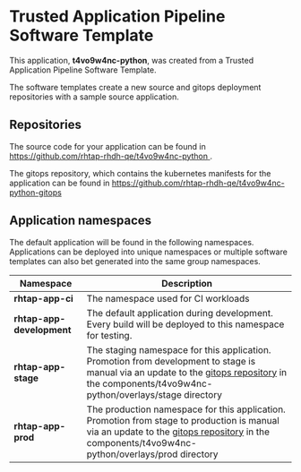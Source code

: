 # Trusted Application Pipeline Software Template

This application, **t4vo9w4nc-python**, was created from a Trusted Application Pipeline Software Template.

The software templates create a new source and gitops deployment repositories with a sample source application. 

## Repositories

The source code for your application can be found in [https://github.com/rhtap-rhdh-qe/t4vo9w4nc-python ](https://github.com/rhtap-rhdh-qe/t4vo9w4nc-python ).
 
The gitops repository, which contains the kubernetes manifests for the application can be found in 
[https://github.com/rhtap-rhdh-qe/t4vo9w4nc-python-gitops ](https://github.com/rhtap-rhdh-qe/t4vo9w4nc-python-gitops ) 

## Application namespaces 

The default application will be found in the following namespaces. Applications can be deployed into unique namespaces or multiple software templates can also bet generated into the same group namespaces.  

|  Namespace   |  Description   |  
| -------- | -------- |
| **rhtap-app-ci** | The namespace used for CI workloads |
| **rhtap-app-development** | The default application during development. Every build will be deployed to this namespace for testing. |
| **rhtap-app-stage** | The staging namespace for this application. Promotion from development to stage is manual via an update to the [gitops repository](https://github.com/rhtap-rhdh-qe/t4vo9w4nc-python-gitops ) in the components/t4vo9w4nc-python/overlays/stage directory |
| **rhtap-app-prod** | The production namespace for this application. Promotion from stage to production is manual via an update to the [gitops repository](https://github.com/rhtap-rhdh-qe/t4vo9w4nc-python-gitops ) in the components/t4vo9w4nc-python/overlays/prod directory |